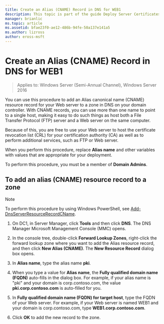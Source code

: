 ```yaml
---
title: Create an Alias (CNAME) Record in DNS for WEB1
description: This topic is part of the guide Deploy Server Certificates for 802.1X Wired and Wireless Deployments
manager: brianlic
ms.topic: article
ms.assetid: bfae23f0-ae12-486b-94fe-50a137e141a5
ms.author: lizross
author: eross-msft
---
```

# Create an Alias \(CNAME\) Record in DNS for WEB1

>Applies to: Windows Server (Semi-Annual Channel), Windows Server 2016

You can use this procedure to add an Alias canonical name \(CNAME\) resource record for your Web server to a zone in DNS on your domain controller. With CNAME records, you can use more than one name to point to a single host, making it easy to do such things as host both a File Transfer Protocol \(FTP\) server and a Web server on the same computer.

Because of this, you are free to use your Web server to host the certificate revocation list \(CRL\) for your certification authority \(CA\) as well as to perform additional services, such as FTP or Web server.

When you perform this procedure, replace **Alias name** and other variables with values that are appropriate for your deployment.

To perform this procedure, you must be a member of **Domain Admins**.

## To add an alias \(CNAME\) resource record to a zone

>[!NOTE]
>To perform this procedure by using Windows PowerShell, see [Add-DnsServerResourceRecordCName](https://technet.microsoft.com/library/jj649894(v=wps.630).aspx).

1.  On DC1, in Server Manager, click **Tools** and then click **DNS**. The DNS Manager Microsoft Management Console (MMC) opens.

2.  In the console tree, double-click **Forward Lookup Zones**, right-click the forward lookup zone where you want to add the Alias resource record, and then click **New Alias \(CNAME\)**. The **New Resource Record** dialog box opens.

3.  In **Alias name**, type the alias name **pki**.

4.  When you type a value for **Alias name**, the **Fully qualified domain name \(FQDN\)** auto-fills in the dialog box. For example, if your alias name is "pki" and your domain is corp.contoso.com, the value **pki.corp.contoso.com** is auto-filled for you.

5.  In **Fully qualified domain name \(FQDN\) for target host**, type the FQDN of your Web server. For example, if your Web server is named WEB1 and your domain is corp.contoso.com, type **WEB1.corp.contoso.com**.

6.  Click **OK** to add the new record to the zone.



